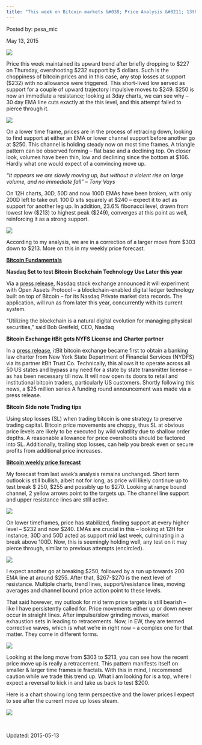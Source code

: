 ```yaml
---
title: "This week on Bitcoin markets &#038; Price Analysis &#8211; 13th May"
---
```



Posted by: pesa_mic
    
    
<span>May 13, 2015</span>




<img src="/imgs/2015/05/12.jpg">

<p>Price this week maintained its upward trend after briefly dropping to $227 on Thursday, overshooting $232 support by 5 dollars. Such is the choppiness of bitcoin prices and in this case, any stop losses at support ($232) with no allowance were triggered. This short-lived low served as support for a couple of upward trajectory impulsive moves to $249. $250 is now an immediate a resistance; looking at 3day charts, we can see why &#8211; 30 day EMA line cuts exactly at the this level, and this attempt failed to pierce through it.</p>

<img src="/imgs/2015/05/22.jpg">

<p>On a lower time frame, prices are in the process of retracing down, looking to find support at either an EMA or lower channel support before another go at $250. This channel is holding steady now on most time frames. A triangle pattern can be observed forming &#8211; flat base and a declining top. On closer look, volumes have been thin, low and declining since the bottom at $166. Hardly what one would expect of a convincing move up.</p>
<p><em>“It appears we are slowly moving up, but without a violent rise on large volume, and no immediate fall” &#8211; Tony Vays</em></p>
<p>On 12H charts, 30D, 50D and now 100D EMAs have been broken, with only 200D left to take out. 100 D sits squarely at $240 &#8211; expect it to act as support for another leg up. In addition, 23.6% fibonacci level, drawn from lowest low ($213) to highest peak ($249), converges at this point as well, reinforcing it as a strong support.</p>

<img src="/imgs/2015/05/32.jpg">

<p>According to my analysis, we are in a correction of a larger move from $303 down to $213. More on this in my weekly price forecast.</p>
<p><strong><u>Bitcoin Fundamentals</u></strong></p>
<p><strong>Nasdaq Set to test Bitcoin Blockchain Technology Use Later this year</strong></p>
<p>Via a <a href="http://www.nasdaq.com/press-release/nasdaq-launches-enterprisewide-blockchain-technology-initiative-20150511-00485">press release</a>, Nasdaq stock exchange announced it will experiment with Open Assets Protocol &#8211; a blockchain-enabled digital ledger technology built on top of Bitcoin &#8211; for its Nasdaq Private market data records. The application, will run as from later this year, concurrently with its current system.</p>
<p>&#8220;Utilizing the blockchain is a natural digital evolution for managing physical securities,&#8221; said Bob Greifeld, CEO, Nasdaq</p>
<p><strong>Bitcoin Exchange itBit gets NYFS License and Charter partner</strong></p>
<p>In a <a href="https://www.itbit.com/h/us-launch-press-release">press release</a>, itBit bitcoin exchange became first to obtain a banking law charter from New York State Department of Financial Services (NYDFS) via its partner itBit Trust Co. Technically, this allows it to operate across all 50 US states and bypass any need for a state by state transmitter license &#8211; as has been necessary till now. It will now open its doors to retail and institutional bitcoin traders, particularly US customers. Shortly following this news, a $25 million series A funding round announcement was made via a press release.</p>
<p><strong>Bitcoin Side note Trading tips</strong></p>
<p>Using stop losses (SL) when trading bitcoin is one strategy to preserve trading capital. Bitcoin price movements are choppy, thus SL at obvious price levels are likely to be executed by wild volatility due to shallow order depths. A reasonable allowance for price overshoots should be factored into SL. Additionally, trailing stop losses, can help you break even or secure profits from additional price increases.</p>
<p><strong><u>Bitcoin weekly price forecast</u></strong></p>
<p>My forecast from last week’s analysis remains unchanged. Short term outlook is still bullish, albeit not for long, as price will likely continue up to test break $ 250, $255 and possibly up to $270. Looking at range bound channel, 2 yellow arrows point to the targets up. The channel line support and upper resistance lines are still active.</p>

<img src="/imgs/2015/05/42.jpg">

<p>On lower timeframes, price has stabilized, finding support at every higher level &#8211; $232 and now $240. EMAs are crucial in this &#8211; looking at 12H for instance, 30D and 50D acted as support mid last week, culminating in a break above 100D. Now, this is seemingly holding well, any test on it may pierce through, similar to previous attempts (encircled).</p>

<img src="/imgs/2015/05/53.jpg">

<p>I expect another go at breaking $250, followed by a run up towards 200 EMA line at around $255. After that, $267-$270 is the next level of resistance. Multiple charts, trend lines, support/resistance lines, moving averages and channel bound price action point to these levels.</p>
<p>That said however, my outlook for mid term price targets is still bearish &#8211; like I have persistently called for. Price movements either up or down never occur in straight lines. After impulse/slow grinding moves, market exhaustion sets in leading to retracements. Now, in EW, they are termed corrective waves, which is what we’re in right now &#8211; a complex one for that matter. They come in different forms.</p>

<img src="/imgs/2015/05/62.jpg">

<p>Looking at the long move from $303 to $213, you can see how the recent price move up is really a retracement. This pattern manifests itself on smaller &amp; larger time frames ie fractals. With this in mind, I recommend caution while we trade this trend up. What i am looking for is a top, where I expect a reversal to kick in and take us back to test $200.</p>
<p>Here is a chart showing long term perspective and the lower prices I expect to see after the current move up loses steam.</p>

<img src="/imgs/2015/05/71.png">

<p>&nbsp;</p>
    
    

 Updated: 2015-05-13

    


